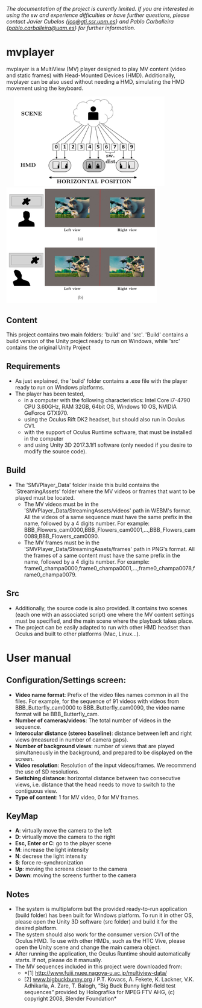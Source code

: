 *The documentation of the project is curently limited. If you are interested in using the sw and experience difficulties or have further questions, please contact Javier Cubelos {jco@gti.ssr.upm.es} and Pablo Carballeira {pablo.carballeira@uam.es} for further information.*

# mvplayer
mvplayer is a MultiView (MV) player designed to play MV content (video and static frames) with Head-Mounted Devices (HMD). Additionally, mvplayer can be also used without needing a HMD, simulating the HMD movement using the keyboard.

<img src="images/basics.png" width="400" hspace="20" title="Basics of the MV-HMD player"/> <img src="images/stereo.png" width="400" title="Example of the stereo viewports displayed in the HMD"/> 

## Content

This project contains two main folders: 'build' and 'src'. 'Build' contains a build version of the Unity project ready to run on Windows, while 'src' contains the original Unity Project

## Requirements

* As just explained, the 'build' folder contains a .exe file with the player ready to run on Windows platforms. 
* The player has been tested,
  - in a computer with the following characteristics: Intel Core i7-4790 CPU 3.60GHz, RAM 32GB, 64bit OS, Windows 10 OS, NVIDIA GeForce GTX970.
  - using the Oculus Rift DK2 headset, but should also run in Oculus CV1.
  - with the support of Oculus Runtime software, that must be installed in the computer
  - and using Unity 3D 2017.3.1f1 software (only needed if you desire to modify the source code).

## Build

* The 'SMVPlayer_Data' folder inside this build contains the 'StreamingAssets' folder where the MV videos or frames that want to be played must be located.
  - The MV videos must be in the 'SMVPlayer_Data/StreamingAssets/videos' path in WEBM's format. All the videos of a same sequence must have the same prefix in the name, followed by a 4 digits number. For example: BBB_Flowers_cam0000,BBB_Flowers_cam0001,...,BBB_Flowers_cam0089,BBB_Flowers_cam0090. 
  - The MV frames must be in the 'SMVPlayer_Data/StreamingAssets/frames' path in PNG's format. All the frames of a same content must have the same prefix in the name, followed by a 4 digits number. For example: frame0_champa0000,frame0_champa0001,...,frame0_champa0078,frame0_champa0079.

## Src

* Additionally, the source code is also provided. It contains two scenes (each one with an associated script) one where the MV content settings must be specified, and the main scene where the playback takes place.
* The project can be easily adapted to run with other HMD headset than Oculus and built to other platforms (Mac, Linux...).

# User manual

## Configuration/Settings screen:
* **Video name format**: Prefix of the video files names common in all the files. For example, for the sequence of 91 videos with videos from BBB_Butterfly_cam0000 to BBB_Butterfly_cam0090, the video name format will be BBB_Butterfly_cam.
* **Number of cameras/videos**: The total number of videos in the sequence.
* **Interocular distance (stereo baseline)**: distance between left and right views (measured in number of camera gaps).
* **Number of background views**: number of views that are played simultaneously in the background, and prepared to be displayed on the screen. 
* **Video resolution**: Resolution of the input videos/frames. We recommend the use of SD resolutions.
* **Switching distance**: horizontal distance between two consecutive views, i.e. distance that the head needs to move to switch to the contiguous view.
* **Type of content**: 1 for MV video, 0 for MV frames.

## KeyMap
* **A**: virtually move the camera to the left
* **D**: virtually move the camera to the right
* **Esc, Enter or C**: go to the player scene
* **M**: increase the light intensity
* **N**: decrese the light intensity
* **S**: force re-synchronization
* **Up**: moving the screens closer to the camera
* **Down**: moving the screens further to the camera


## Notes

* The system is multiplaform but the provided ready-to-run application (build folder) has been built for Windows platform. To run it in other OS, please open the Unity 3D software (src folder) and build it for the desired platform.
* The system should also work for the consumer version CV1 of the Oculus HMD. To use with other HMDs, such as the HTC Vive, please open the Unity scene and change the main camera object.
* After running the application, the Oculus Runtime should automatically starts. If not, please do it manually.
* The MV sequences included in this project were downloaded from:
  - *[1] http://www.fujii.nuee.nagoya-u.ac.jp/multiview-data/
  - [2] www.bigbuckbunny.org / P.T. Kovacs, A. Fekete, K. Lackner, V.K. Adhikarla, A. Zare, T. Balogh, “Big Buck Bunny light-field test sequences” provided by Holografika for MPEG FTV AHG, (c) copyright 2008, Blender Foundation*
